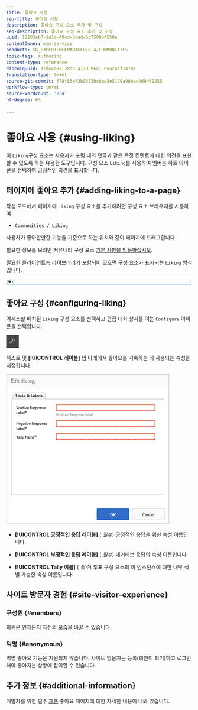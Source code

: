 ```yaml
---
title: 좋아요 사용
seo-title: 좋아요 사용
description: 좋아요 구성 요소 추가 및 구성
seo-description: 좋아요 구성 요소 추가 및 구성
uuid: 12103ab7-1a1c-49cd-8dad-6c7508b4550e
contentOwner: msm-service
products: SG_EXPERIENCEMANAGER/6.4/COMMUNITIES
topic-tags: authoring
content-type: reference
discoiquuid: dcde4e03-78ab-4779-96a1-05ac41f14701
translation-type: tm+mt
source-git-commit: f78f83ef3b9373bcbee3e5179a9bbec4d9462255
workflow-type: tm+mt
source-wordcount: '234'
ht-degree: 6%

---
```



# 좋아요 사용 {#using-liking}

이 `Liking`구성 요소는 사용자가 포럼 내의 댓글과 같은 특정 컨텐트에 대한 의견을 표현할 수 있도록 하는 유용한 도구입니다. 구성 요소 `Liking`를 사용하여 멤버는 하트 아이콘을 선택하여 긍정적인 의견을 표시합니다.

## 페이지에 좋아요 추가 {#adding-liking-to-a-page}

작성 모드에서 페이지에 `Liking` 구성 요소를 추가하려면 구성 요소 브라우저를 사용하여

* `Communities / Liking`

사용자가 좋아할만한 기능을 기준으로 하는 위치와 같이 페이지에 드래그합니다.

필요한 정보를 보려면 커뮤니티 구성 요소 [기본 사항을 방문하십시오](basics.md).

[필요한 클라이언트측 라이브러리가](essentials-liking.md#essentials-for-client-side) 포함되어 있으면 구성 요소가 표시되는 `Liking` 방식입니다.

![chlimage_1-93](assets/chlimage_1-93.png)

## 좋아요 구성 {#configuring-liking}

액세스할 배치된 `Liking` 구성 요소를 선택하고 편집 대화 상자를 여는 `Configure` 아이콘을 선택합니다.

![chlimage_1-94](assets/chlimage_1-94.png)

텍스트 및 **[!UICONTROL 레이블]** 탭 아래에서 좋아요를 기록하는 데 사용되는 속성을 지정합니다.

![chlimage_1-95](assets/chlimage_1-95.png)

* **[!UICONTROL 긍정적인 응답 레이블]**
(
*필수*) 긍정적인 응답을 위한 속성 이름입니다.

* **[!UICONTROL 부정적인 응답 레이블]**
(
*필수*) 네거티브 응답의 속성 이름입니다.

* **[!UICONTROL Tally 이름]**
(
*필수*) 투표 구성 요소의 이 인스턴스에 대한 내부 식별 가능한 속성 이름입니다.

## 사이트 방문자 경험 {#site-visitor-experience}

### 구성원 {#members}

회원은 언제든지 자신의 모습을 바꿀 수 있습니다.

### 익명 {#anonymous}

익명 좋아요 기능은 지원되지 않습니다. 사이트 방문자는 등록(회원이 되기)하고 로그인해야 좋아지는 상황에 참여할 수 있습니다.

## 추가 정보 {#additional-information}

개발자를 위한 필수 [제품](essentials-liking.md) 좋아요 페이지에 대한 자세한 내용이 나와 있습니다.
